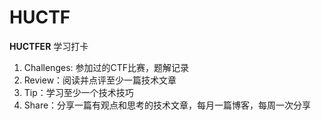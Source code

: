 # HUCTF

**HUCTFER** 学习打卡

1. Challenges: 参加过的CTF比赛，题解记录
2. Review：阅读并点评至少一篇技术文章
3. Tip：学习至少一个技术技巧
4. Share：分享一篇有观点和思考的技术文章，每月一篇博客，每周一次分享
